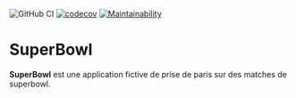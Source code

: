 ![GitHub CI](https://github.com/darany/web/actions/workflows/symfony.yml/badge.svg)
[![codecov](https://codecov.io/gh/darany/web/branch/dev/graph/badge.svg?token=G04GUASJYF)](https://codecov.io/gh/darany/web)
[![Maintainability](https://api.codeclimate.com/v1/badges/fe3bd8cffb44f566a719/maintainability)](https://codeclimate.com/github/darany/web/maintainability)

# SuperBowl

**SuperBowl** est une application fictive de prise de paris sur des matches de superbowl.


